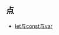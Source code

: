 ## 点

* [let与const与var](https://github.com/HerryLo/Knowledge/blob/master/Dot/let%E4%B8%8Econst%E4%B8%8Evar.md)
